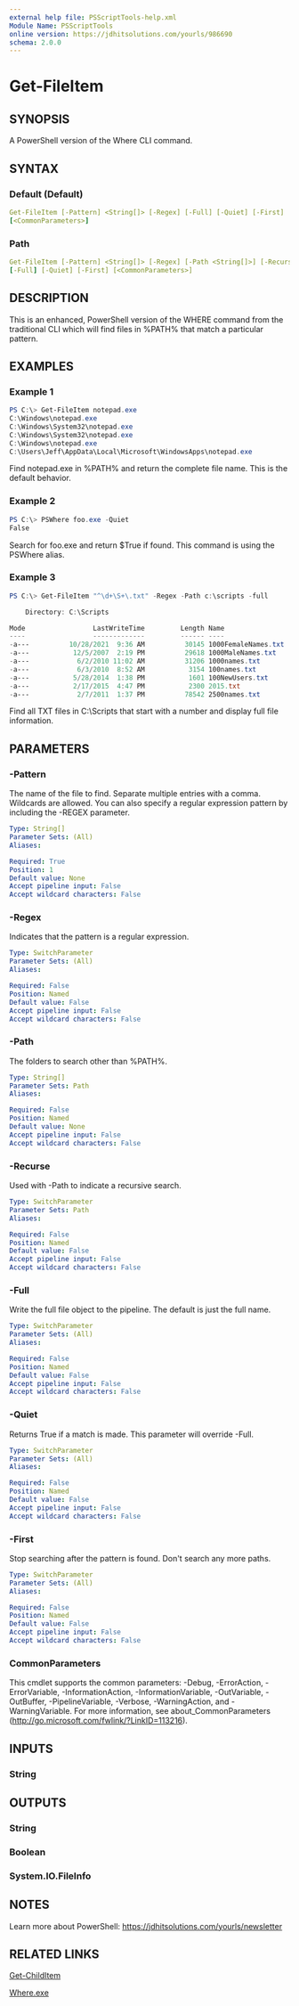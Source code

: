 ```yaml
---
external help file: PSScriptTools-help.xml
Module Name: PSScriptTools
online version: https://jdhitsolutions.com/yourls/986690
schema: 2.0.0
---
```


# Get-FileItem

## SYNOPSIS

A PowerShell version of the Where CLI command.

## SYNTAX

### Default (Default)

```yaml
Get-FileItem [-Pattern] <String[]> [-Regex] [-Full] [-Quiet] [-First]
[<CommonParameters>]
```

### Path

```yaml
Get-FileItem [-Pattern] <String[]> [-Regex] [-Path <String[]>] [-Recurse]
[-Full] [-Quiet] [-First] [<CommonParameters>]
```

## DESCRIPTION

This is an enhanced, PowerShell version of the WHERE command from the traditional CLI which will find files in %PATH% that match a particular pattern.

## EXAMPLES

### Example 1

```powershell
PS C:\> Get-FileItem notepad.exe
C:\Windows\notepad.exe
C:\Windows\System32\notepad.exe
C:\Windows\System32\notepad.exe
C:\Windows\notepad.exe
C:\Users\Jeff\AppData\Local\Microsoft\WindowsApps\notepad.exe
```

Find notepad.exe in %PATH% and return the complete file name. This is the default behavior.

### Example 2

```powershell
PS C:\> PSWhere foo.exe -Quiet
False
```

Search for foo.exe and return $True if found. This command is using the PSWhere alias.

### Example 3

```powershell
PS C:\> Get-FileItem "^\d+\S+\.txt" -Regex -Path c:\scripts -full

    Directory: C:\Scripts

Mode                 LastWriteTime         Length Name
----                 -------------         ------ ----
-a---          10/28/2021  9:36 AM          30145 1000FemaleNames.txt
-a---           12/5/2007  2:19 PM          29618 1000MaleNames.txt
-a---            6/2/2010 11:02 AM          31206 1000names.txt
-a---            6/3/2010  8:52 AM           3154 100names.txt
-a---           5/28/2014  1:38 PM           1601 100NewUsers.txt
-a---           2/17/2015  4:47 PM           2300 2015.txt
-a---            2/7/2011  1:37 PM          78542 2500names.txt
```

Find all TXT files in C:\Scripts that start with a number and display full file information.

## PARAMETERS

### -Pattern

The name of the file to find. Separate multiple entries with a comma.
Wildcards are allowed. You can also specify a regular expression pattern by including the -REGEX parameter.

```yaml
Type: String[]
Parameter Sets: (All)
Aliases:

Required: True
Position: 1
Default value: None
Accept pipeline input: False
Accept wildcard characters: False
```

### -Regex

Indicates that the pattern is a regular expression.

```yaml
Type: SwitchParameter
Parameter Sets: (All)
Aliases:

Required: False
Position: Named
Default value: False
Accept pipeline input: False
Accept wildcard characters: False
```

### -Path

The folders to search other than %PATH%.

```yaml
Type: String[]
Parameter Sets: Path
Aliases:

Required: False
Position: Named
Default value: None
Accept pipeline input: False
Accept wildcard characters: False
```

### -Recurse

Used with -Path to indicate a recursive search.

```yaml
Type: SwitchParameter
Parameter Sets: Path
Aliases:

Required: False
Position: Named
Default value: False
Accept pipeline input: False
Accept wildcard characters: False
```

### -Full

Write the full file object to the pipeline. The default is just the full name.

```yaml
Type: SwitchParameter
Parameter Sets: (All)
Aliases:

Required: False
Position: Named
Default value: False
Accept pipeline input: False
Accept wildcard characters: False
```

### -Quiet

Returns True if a match is made. This parameter will override -Full.

```yaml
Type: SwitchParameter
Parameter Sets: (All)
Aliases:

Required: False
Position: Named
Default value: False
Accept pipeline input: False
Accept wildcard characters: False
```

### -First

Stop searching after the pattern is found. Don't search any more paths.

```yaml
Type: SwitchParameter
Parameter Sets: (All)
Aliases:

Required: False
Position: Named
Default value: False
Accept pipeline input: False
Accept wildcard characters: False
```

### CommonParameters

This cmdlet supports the common parameters: -Debug, -ErrorAction, -ErrorVariable, -InformationAction, -InformationVariable, -OutVariable, -OutBuffer, -PipelineVariable, -Verbose, -WarningAction, and -WarningVariable.
For more information, see about_CommonParameters (http://go.microsoft.com/fwlink/?LinkID=113216).

## INPUTS

### String

## OUTPUTS

### String

### Boolean

### System.IO.FileInfo

## NOTES

Learn more about PowerShell: https://jdhitsolutions.com/yourls/newsletter

## RELATED LINKS

[Get-ChildItem]()

[Where.exe]()
